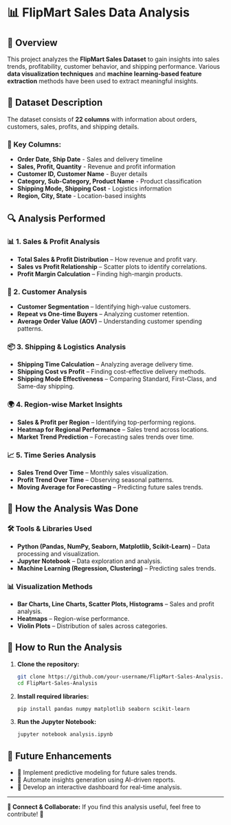 # 📊 FlipMart Sales Data Analysis

## 📌 Overview
This project analyzes the **FlipMart Sales Dataset** to gain insights into sales trends, profitability, customer behavior, and shipping performance. Various **data visualization techniques** and **machine learning-based feature extraction** methods have been used to extract meaningful insights.

## 📂 Dataset Description
The dataset consists of **22 columns** with information about orders, customers, sales, profits, and shipping details.

### 🔹 Key Columns:
- **Order Date, Ship Date** - Sales and delivery timeline
- **Sales, Profit, Quantity** - Revenue and profit information
- **Customer ID, Customer Name** - Buyer details
- **Category, Sub-Category, Product Name** - Product classification
- **Shipping Mode, Shipping Cost** - Logistics information
- **Region, City, State** - Location-based insights

## 🔍 Analysis Performed
### 📊 1. Sales & Profit Analysis
- **Total Sales & Profit Distribution** – How revenue and profit vary.
- **Sales vs Profit Relationship** – Scatter plots to identify correlations.
- **Profit Margin Calculation** – Finding high-margin products.

### 🚀 2. Customer Analysis
- **Customer Segmentation** – Identifying high-value customers.
- **Repeat vs One-time Buyers** – Analyzing customer retention.
- **Average Order Value (AOV)** – Understanding customer spending patterns.

### 📦 3. Shipping & Logistics Analysis
- **Shipping Time Calculation** – Analyzing average delivery time.
- **Shipping Cost vs Profit** – Finding cost-effective delivery methods.
- **Shipping Mode Effectiveness** – Comparing Standard, First-Class, and Same-day shipping.

### 🌍 4. Region-wise Market Insights
- **Sales & Profit per Region** – Identifying top-performing regions.
- **Heatmap for Regional Performance** – Sales trend across locations.
- **Market Trend Prediction** – Forecasting sales trends over time.

### 📈 5. Time Series Analysis
- **Sales Trend Over Time** – Monthly sales visualization.
- **Profit Trend Over Time** – Observing seasonal patterns.
- **Moving Average for Forecasting** – Predicting future sales trends.

## 📌 How the Analysis Was Done
### 🛠 Tools & Libraries Used
- **Python (Pandas, NumPy, Seaborn, Matplotlib, Scikit-Learn)** – Data processing and visualization.
- **Jupyter Notebook** – Data exploration and analysis.
- **Machine Learning (Regression, Clustering)** – Predicting sales trends.

### 📊 Visualization Methods
- **Bar Charts, Line Charts, Scatter Plots, Histograms** – Sales and profit analysis.
- **Heatmaps** – Region-wise performance.
- **Violin Plots** – Distribution of sales across categories.

## 🚀 How to Run the Analysis
1. **Clone the repository:**
   ```bash
   git clone https://github.com/your-username/FlipMart-Sales-Analysis.git
   cd FlipMart-Sales-Analysis
   ```
2. **Install required libraries:**
   ```bash
   pip install pandas numpy matplotlib seaborn scikit-learn
   ```
3. **Run the Jupyter Notebook:**
   ```bash
   jupyter notebook analysis.ipynb
   ```

## 📢 Future Enhancements
- 📌 Implement predictive modeling for future sales trends.
- 📌 Automate insights generation using AI-driven reports.
- 📌 Develop an interactive dashboard for real-time analysis.

---
**🔗 Connect & Collaborate:** If you find this analysis useful, feel free to contribute! 🚀

